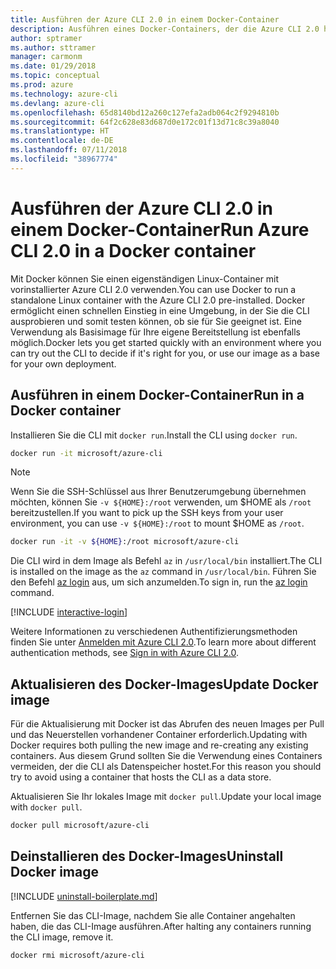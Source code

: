 ```yaml
---
title: Ausführen der Azure CLI 2.0 in einem Docker-Container
description: Ausführen eines Docker-Containers, der die Azure CLI 2.0 hostet
author: sptramer
ms.author: sttramer
manager: carmonm
ms.date: 01/29/2018
ms.topic: conceptual
ms.prod: azure
ms.technology: azure-cli
ms.devlang: azure-cli
ms.openlocfilehash: 65d8140bd12a260c127efa2adb064c2f9294810b
ms.sourcegitcommit: 64f2c628e83d687d0e172c01f13d71c8c39a8040
ms.translationtype: HT
ms.contentlocale: de-DE
ms.lasthandoff: 07/11/2018
ms.locfileid: "38967774"
---
```

# <a name="run-azure-cli-20-in-a-docker-container"></a><span data-ttu-id="e4d09-103">Ausführen der Azure CLI 2.0 in einem Docker-Container</span><span class="sxs-lookup"><span data-stu-id="e4d09-103">Run Azure CLI 2.0 in a Docker container</span></span>

<span data-ttu-id="e4d09-104">Mit Docker können Sie einen eigenständigen Linux-Container mit vorinstallierter Azure CLI 2.0 verwenden.</span><span class="sxs-lookup"><span data-stu-id="e4d09-104">You can use Docker to run a standalone Linux container with the Azure CLI 2.0 pre-installed.</span></span> <span data-ttu-id="e4d09-105">Docker ermöglicht einen schnellen Einstieg in eine Umgebung, in der Sie die CLI ausprobieren und somit testen können, ob sie für Sie geeignet ist. Eine Verwendung als Basisimage für Ihre eigene Bereitstellung ist ebenfalls möglich.</span><span class="sxs-lookup"><span data-stu-id="e4d09-105">Docker lets you get started quickly with an environment where you can try out the CLI to decide if it's right for you, or use our image as a base for your own deployment.</span></span>

## <a name="run-in-a-docker-container"></a><span data-ttu-id="e4d09-106">Ausführen in einem Docker-Container</span><span class="sxs-lookup"><span data-stu-id="e4d09-106">Run in a Docker container</span></span>

<span data-ttu-id="e4d09-107">Installieren Sie die CLI mit `docker run`.</span><span class="sxs-lookup"><span data-stu-id="e4d09-107">Install the CLI using `docker run`.</span></span>

   ```bash
   docker run -it microsoft/azure-cli
   ```

> [!NOTE]
> <span data-ttu-id="e4d09-108">Wenn Sie die SSH-Schlüssel aus Ihrer Benutzerumgebung übernehmen möchten, können Sie `-v ${HOME}:/root` verwenden, um $HOME als `/root` bereitzustellen.</span><span class="sxs-lookup"><span data-stu-id="e4d09-108">If you want to pick up the SSH keys from your user environment, you can use `-v ${HOME}:/root` to mount $HOME as `/root`.</span></span>
>
> ```bash
> docker run -it -v ${HOME}:/root microsoft/azure-cli
> ```

<span data-ttu-id="e4d09-109">Die CLI wird in dem Image als Befehl `az` in `/usr/local/bin` installiert.</span><span class="sxs-lookup"><span data-stu-id="e4d09-109">The CLI is installed on the image as the `az` command in `/usr/local/bin`.</span></span> <span data-ttu-id="e4d09-110">Führen Sie den Befehl [az login](/cli/azure/reference-index#az-login) aus, um sich anzumelden.</span><span class="sxs-lookup"><span data-stu-id="e4d09-110">To sign in, run the [az login](/cli/azure/reference-index#az-login) command.</span></span>

[!INCLUDE [interactive-login](includes/interactive-login.md)]

<span data-ttu-id="e4d09-111">Weitere Informationen zu verschiedenen Authentifizierungsmethoden finden Sie unter [Anmelden mit Azure CLI 2.0](authenticate-azure-cli.md).</span><span class="sxs-lookup"><span data-stu-id="e4d09-111">To learn more about different authentication methods, see [Sign in with Azure CLI 2.0](authenticate-azure-cli.md).</span></span>

## <a name="update-docker-image"></a><span data-ttu-id="e4d09-112">Aktualisieren des Docker-Images</span><span class="sxs-lookup"><span data-stu-id="e4d09-112">Update Docker image</span></span>

<span data-ttu-id="e4d09-113">Für die Aktualisierung mit Docker ist das Abrufen des neuen Images per Pull und das Neuerstellen vorhandener Container erforderlich.</span><span class="sxs-lookup"><span data-stu-id="e4d09-113">Updating with Docker requires both pulling the new image and re-creating any existing containers.</span></span> <span data-ttu-id="e4d09-114">Aus diesem Grund sollten Sie die Verwendung eines Containers vermeiden, der die CLI als Datenspeicher hostet.</span><span class="sxs-lookup"><span data-stu-id="e4d09-114">For this reason you should try to avoid using a container that hosts the CLI as a data store.</span></span>

<span data-ttu-id="e4d09-115">Aktualisieren Sie Ihr lokales Image mit `docker pull`.</span><span class="sxs-lookup"><span data-stu-id="e4d09-115">Update your local image with `docker pull`.</span></span>

```bash
docker pull microsoft/azure-cli
```

## <a name="uninstall-docker-image"></a><span data-ttu-id="e4d09-116">Deinstallieren des Docker-Images</span><span class="sxs-lookup"><span data-stu-id="e4d09-116">Uninstall Docker image</span></span>

[!INCLUDE [uninstall-boilerplate.md](includes/uninstall-boilerplate.md)]

<span data-ttu-id="e4d09-117">Entfernen Sie das CLI-Image, nachdem Sie alle Container angehalten haben, die das CLI-Image ausführen.</span><span class="sxs-lookup"><span data-stu-id="e4d09-117">After halting any containers running the CLI image, remove it.</span></span>

```bash
docker rmi microsoft/azure-cli
```
